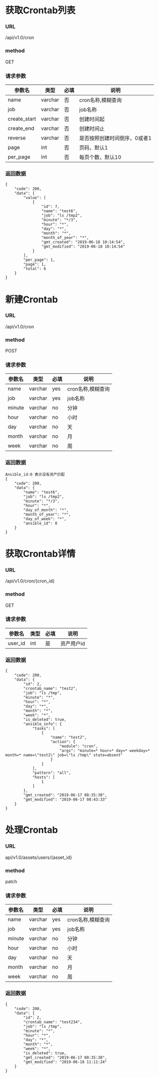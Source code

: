 # 获取Crontab列表
### URL
/api/v1.0/cron
### method
GET
### 请求参数
参数名 | 类型 | 必填 | 说明
---|---|---|---
name | varchar | 否 | cron名称,模糊查询
job | varchar | 否 | job名称
create_start | varchar | 否 | 创建时间起
create_end | varchar | 否 | 创建时间止
reverse | varchar | 否 | 是否按照创建时间倒序，0或者1
page| int | 否 | 页码，默认1
per_page| int | 否 | 每页个数，默认10

### 返回数据
```
{
    "code": 200,
    "data": {
        "value": [
            {
                "id": 7,
                "name": "test6",
                "job": "ls /tmp2",
                "minute": "*/3",
                "hour": "*",
                "day": "*",
                "month": "*",
                "month_of_year": "*",
                "gmt_created": "2019-06-18 10:14:54",
                "gmt_modified": "2019-06-18 10:14:54"
            }
        ],
        "per_page": 1,
        "page": 1,
        "total": 6
    }
}
```

# 新建Crontab
### URL
/api/v1.0/cron
### method
POST
### 请求参数
参数名 | 类型 | 必填 | 说明
---|---|---|---
name | varchar | yes | cron名称,模糊查询
job | varchar | yes | job名称
minute | varchar | no | 分钟
hour | varchar | no | 小时
day | varchar | no | 天
month | varchar | no | 月
week | varchar | no | 周
### 返回数据
```
Ansible_id:0 表示没有资产匹配
{
    "code": 200,
    "data": {
        "name": "test6",
        "job": "ls /tmp2",
        "minute": "*/3",
        "hour": "*",
        "day_of_month": "*",
        "month_of_year": "*",
        "day_of_week": "*",
        "ansible_id": 0
    }
}
```

# 获取Crontab详情
### URL
/api/v1.0/cron/{cron_id}

### method
GET

### 请求参数
参数名 | 类型 | 必填 | 说明
---|---|---|---
user_id | int | 是 | 资产用户id

### 返回数据
```
{
    "code": 200,
    "data": {
        "id": 2,
        "crontab_name": "test2",
        "job": "ls /tmp",
        "minute": "*",
        "hour": "*",
        "day": "*",
        "month": "*",
        "week": "*",
        "is_deleted": true,
        "ansible_info": {
            "tasks": [
                {
                    "name": "test2",
                    "action": {
                        "module": "cron",
                        "args": "minute=* hour=* day=* weekday=* month=* name=\"test2\" job=\"ls /tmp\" state=absent"
                    }
                }
            ],
            "pattern": "all",
            "hosts": [
                1
            ]
        },
        "gmt_created": "2019-06-17 08:35:38",
        "gmt_modified": "2019-06-17 08:43:33"
    }
}
```

# 处理Crontab
### URL
api/v1.0/assets/users/{asset_id}
### method
patch
### 请求参数
参数名 | 类型 | 必填 | 说明
---|---|---|---
name | varchar | yes | cron名称,模糊查询
job | varchar | yes | job名称
minute | varchar | no | 分钟
hour | varchar | no | 小时
day | varchar | no | 天
month | varchar | no | 月
week | varchar | no | 周

### 返回数据
```
{
    "code": 200,
    "data": {
        "id": 2,
        "crontab_name": "test234",
        "job": "ls /tmp",
        "minute": "*",
        "hour": "*",
        "day": "*",
        "month": "*",
        "week": "*",
        "is_deleted": true,
        "gmt_created": "2019-06-17 08:35:38",
        "gmt_modified": "2019-06-18 11:11:24"
    }
}
```